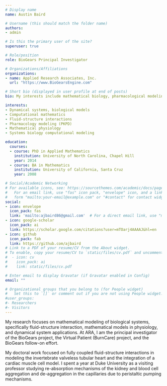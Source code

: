 ```yaml
---
# Display name
name: Austin Baird

# Username (this should match the folder name)
authors:
- admin

# Is this the primary user of the site?
superuser: true

# Role/position
role: BioGears Principal Investigator

# Organizations/Affiliations
organizations:
- name: Applied Research Associates, Inc.
  url: "https://www.BioGearsEngine.com"

# Short bio (displayed in user profile at end of posts)
bio: My interests include mathematical biology, pharmacological modeling, fluid-structure interactions, and physiology models.

interests:
- Dynamical systems, biological models
- Computational mathematics
- Fluid-structure interactions
- Pharmacology modeling (PKPD)
- Mathematical physiology
- Systems biology computational modeling

education:
  courses:
  - course: PhD in Applied Mathematics
    institution: University of North Carolina, Chapel Hill
    year: 2014
  - course: BA in Mathematics
    institution: University of California, Santa Cruz
    year: 2008

# Social/Academic Networking
# For available icons, see: https://sourcethemes.com/academic/docs/page-builder/#icons
#   For an email link, use "fas" icon pack, "envelope" icon, and a link in the
#   form "mailto:your-email@example.com" or "#contact" for contact widget.
social:
- icon: envelope
  icon_pack: fas
  link: 'mailto:ajbaird86@gmail.com'  # For a direct email link, use "mailto:test@example.org".
- icon: google-scholar
  icon_pack: ai
  link: https://scholar.google.com/citations?user=mTOarj4AAAAJ&hl=en
- icon: github
  icon_pack: fab
  link: https://github.com/ajbaird
# Link to a PDF of your resume/CV from the About widget.
# To enable, copy your resume/CV to `static/files/cv.pdf` and uncomment the lines below.
#  - icon: cv
#    icon_pack: ai
#    link: static/files/cv.pdf

# Enter email to display Gravatar (if Gravatar enabled in Config)
email: ""

# Organizational groups that you belong to (for People widget)
#   Set this to `[]` or comment out if you are not using People widget.
#user_groups:
#- Researchers
#- Visitors
---
```


My research focuses on mathematical modeling of biological systems, specifically fluid-structure interaction, mathematical models in physiology, and dynamical system applications. At ARA, I am the principal investigator of the BioGears project, the Virtual Patient (BurnCare) project, and the BioGears follow-on effort. 

My doctoral work focused on fully coupled fluid-structure interactions in modeling the invertebrate valveless tubular heart and the integration of a cardiac muscle cell model. I spent a year at Duke University as a visiting professor studying re-absorption mechanisms of the kidney and blood cell  aggregation and  de-aggregation in  the  capillaries due to peristaltic  pumping  mechanisms.  

